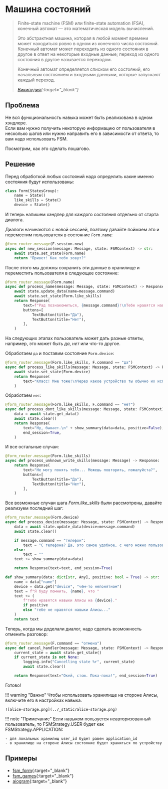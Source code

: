 # Машина состояний

> Finite-state machine (FSM) или finite-state automation (FSA), конечный автомат — это математическая модель вычислений.
>
> Это абстрактная машина, которая в любой момент времени может находиться ровно в одном из конечного числа состояний. Конечный автомат может переходить из одного состояния в другое в ответ на некоторые входные данные; переход из одного состояния в другое называется переходом.
>
> Конечный автомат определяется списком его состояний, его начальным состоянием и входными данными, которые запускают каждый переход.
>
> <cite>[Википедия](https://en.wikipedia.org/wiki/Finite-state_machine){:target="_blank"}</cite>

## Проблема

Не вся функциональность навыка может быть реализована в одном хэндлере. \
Если вам нужно получить некоторую информацию от пользователя в несколько шагов или нужно направить его в зависимости от ответа, то вам надо использовать FSM.

Посмотрим, как это сделать пошагово.

## Решение

Перед обработкой любых состояний надо определить какие именно состояния будут использованы:

```python
class Form(StatesGroup):
    name = State()
    like_skills = State()
    device = State()
```

И теперь напишем хэндлер для каждого состояния отдельно от старта диалога.

Диалоги начинаются с новой сессией, поэтому давайте поймаем это и переместим пользователя в состояние `Form.name`:

```python
@form_router.message(F.session.new)
async def new_session(message: Message, state: FSMContext) -> str:
    await state.set_state(Form.name)
    return "Привет! Как тебя зовут?"
```

После этого мы должны сохранить эти данные в хранилище и переместить пользователя в следующее состояние:

```python
@form_router.message(Form.name)
async def process_name(message: Message, state: FSMContext) -> Response:
    await state.update_data(name=message.command)
    await state.set_state(Form.like_skills)
    return Response(
        text=f"Рад познакомиться, {message.command}!\nТебе нравятся навыки Алисы?",
        buttons=[
            TextButton(title="Да"),
            TextButton(title="Нет"),
        ],
    )
```

На следующих этапах пользователь может дать разные ответы, например, это может быть *да*, *нет* или что-то другое.

Обработаем `да` и поставим состояние `Form.device`:

```python
@form_router.message(Form.like_skills, F.command == "да")
async def process_like_skills(message: Message, state: FSMContext) -> Response:
    await state.set_state(Form.device)
    return Response(
        text="Класс! Мне тоже!\nЧерез какое устройство ты обычно их используешь?"
    )
```

Обработаем `нет`:

```python
@form_router.message(Form.like_skills, F.command == "нет")
async def process_dont_like_skills(message: Message, state: FSMContext) -> Response:
    data = await state.get_data()
    await state.clear()
    return Response(
        text="Ну, бывает.\n" + show_summary(data=data, positive=False),
        end_session=True,
    )
```

И все остальные случаи:

```python
@form_router.message(Form.like_skills)
async def process_unknown_write_skills(message: Message) -> Response:
    return Response(
        text="Не могу понять тебя... Можешь повторить, пожалуйста?",
        buttons=[
            TextButton(title="Да"),
            TextButton(title="Нет"),
        ],
    )
```

Все возможные случаи шага *Form.like_skills* были рассмотрены, давайте реализуем последний шаг:

```python
@form_router.message(Form.device)
async def process_device(message: Message, state: FSMContext) -> Response:
    data = await state.update_data(device=message.command)
    await state.clear()

    if message.command == "телефон":
        text = "С телефона? Да, это самое удобное, с чего можно пользоваться Алисой.\n"
    else:
        text = ""
    text += show_summary(data=data)

    return Response(text=text, end_session=True)
```
```python
def show_summary(data: dict[str, Any], positive: bool = True) -> str:
    name = data["name"]
    device = data.get("device", "чём-то непонятном")
    text = f"Я буду помнить, {name}, что "
    text += (
        f"тебе нравятся навыки Алисы на {device}."
        if positive
        else "тебе не нравятся навыки Алисы..."
    )
    return text
```

Теперь, когда мы доделали диалог, надо сделать возможность отменить разговор:

```python
@form_router.message(F.command == "отмена")
async def cancel_handler(message: Message, state: FSMContext) -> Response:
    current_state = await state.get_state()
    if current_state is not None:
        logging.info("Cancelling state %r", current_state)
        await state.clear()

    return Response(text="Окей, стою. Пока-пока!", end_session=True)
```

Готово!

!!! warning "Важно"
    Чтобы использовать хранилище на стороне Алисы, включите его в настройках навыка.

    ![alice-storage.png](../_static/alice-storage.png)

!!! note "Примечание"
    Если навыком пользуется неавторизованный пользователь, то FSMStrategy.USER будет как FSMStrategy.APPLICATION:

    - для локальных хранилищ user_id будет равен application_id
    - в хранилище на стороне Алисы состояние будет храниться по устройству


## Примеры

* [fsm_form](https://github.com/K1rL3s/aliceio/blob/master/examples/fsm_form.py){:target="_blank"}
* [fsm_games](https://github.com/K1rL3s/aliceio/blob/master/examples/fsm_games.py){:target="_blank"}
* [aiogram](https://docs.aiogram.dev/en/dev-3.x/dispatcher/finite_state_machine/index.html){:target="_blank"}
